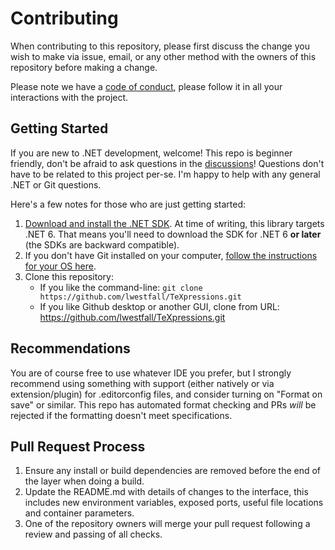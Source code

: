 # Contributing

When contributing to this repository, please first discuss the change you wish to make via issue,
email, or any other method with the owners of this repository before making a change.

Please note we have a [code of conduct](CODE_OF_CONDUCT.md), please follow it in all your interactions with the project.

## Getting Started

If you are new to .NET development, welcome! This repo is beginner friendly, don't be afraid to ask
questions in the [discussions](https://github.com/lwestfall/TeXpressions/discussions)! Questions don't
have to be related to this project per-se. I'm happy to help with any general .NET or Git questions.

Here's a few notes for those who are just getting started:

1. [Download and install the .NET SDK](https://dotnet.microsoft.com/en-us/download). At time of writing, this library targets .NET 6. That means you'll need to download the SDK for .NET 6 **or later** (the SDKs are backward compatible).
2. If you don't have Git installed on your computer, [follow the instructions for your OS here](https://github.com/git-guides/install-git).
3. Clone this repository:
   - If you like the command-line: `git clone https://github.com/lwestfall/TeXpressions.git`
   - If you like Github desktop or another GUI, clone from URL: <https://github.com/lwestfall/TeXpressions.git>

## Recommendations

You are of course free to use whatever IDE you prefer, but I strongly recommend using something
with support (either natively or via extension/plugin) for .editorconfig files, and consider
turning on "Format on save" or similar. This repo has automated format checking and PRs *will* be
rejected if the formatting doesn't meet specifications.

## Pull Request Process

1. Ensure any install or build dependencies are removed before the end of the layer when doing a
   build.
2. Update the README.md with details of changes to the interface, this includes new environment
   variables, exposed ports, useful file locations and container parameters.
3. One of the repository owners will merge your pull request following a review and passing of
   all checks.
